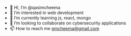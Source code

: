 - 👋 Hi, I’m @qasimcheema
- 👀 I’m interested in web development
- 🌱 I’m currently learning js, react, mongo
- 💞️ I’m looking to collaborate on cybersecurity applications
- 📫 How to reach me gmcheema@gmail.com

<!---
qasimcheema/qasimcheema is a ✨ special ✨ repository because its `README.md` (this file) appears on your GitHub profile.
You can click the Preview link to take a look at your changes.
--->
